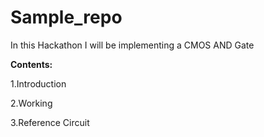 # Sample_repo

In this Hackathon I will be implementing a CMOS AND Gate

**Contents:**

1.Introduction

2.Working

3.Reference Circuit
